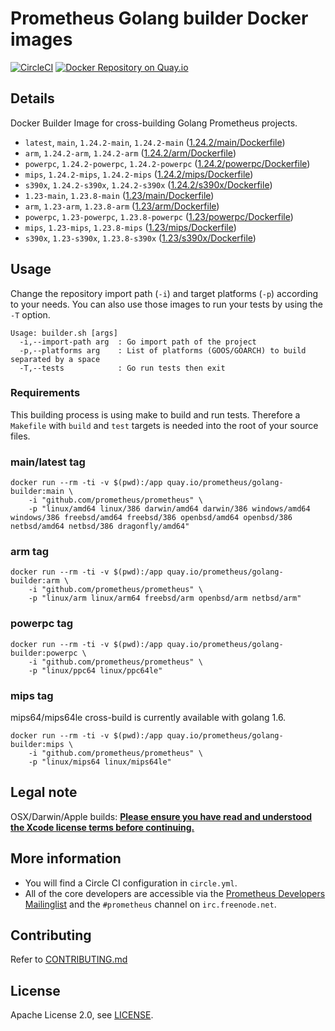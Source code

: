 # Prometheus Golang builder Docker images

[![CircleCI](https://circleci.com/gh/prometheus/golang-builder/tree/master.svg?style=shield)][circleci]
[![Docker Repository on Quay.io](https://quay.io/repository/prometheus/golang-builder/status)][quayio]

## Details

Docker Builder Image for cross-building Golang Prometheus projects.

- `latest`, `main`, `1.24.2-main`, `1.24.2-main` ([1.24.2/main/Dockerfile](1.24.2/main/Dockerfile))
- `arm`, `1.24.2-arm`, `1.24.2-arm` ([1.24.2/arm/Dockerfile](1.24.2/arm/Dockerfile))
- `powerpc`, `1.24.2-powerpc`, `1.24.2-powerpc` ([1.24.2/powerpc/Dockerfile](1.24.2/powerpc/Dockerfile))
- `mips`, `1.24.2-mips`, `1.24.2-mips` ([1.24.2/mips/Dockerfile](1.24.2/mips/Dockerfile))
- `s390x`, `1.24.2-s390x`, `1.24.2-s390x` ([1.24.2/s390x/Dockerfile](1.24.2/s390x/Dockerfile))
- `1.23-main`, `1.23.8-main` ([1.23/main/Dockerfile](1.23/main/Dockerfile))
- `arm`, `1.23-arm`, `1.23.8-arm` ([1.23/arm/Dockerfile](1.23/arm/Dockerfile))
- `powerpc`, `1.23-powerpc`, `1.23.8-powerpc` ([1.23/powerpc/Dockerfile](1.23/powerpc/Dockerfile))
- `mips`, `1.23-mips`, `1.23.8-mips` ([1.23/mips/Dockerfile](1.23/mips/Dockerfile))
- `s390x`, `1.23-s390x`, `1.23.8-s390x` ([1.23/s390x/Dockerfile](1.23/s390x/Dockerfile))

## Usage

Change the repository import path (`-i`) and target platforms (`-p`) according to your needs.
You can also use those images to run your tests by using the `-T` option.

```
Usage: builder.sh [args]
  -i,--import-path arg  : Go import path of the project
  -p,--platforms arg    : List of platforms (GOOS/GOARCH) to build separated by a space
  -T,--tests            : Go run tests then exit
```

### Requirements

This building process is using make to build and run tests.
Therefore a `Makefile` with `build` and `test` targets is needed into the root of your source files.

### main/latest tag

```
docker run --rm -ti -v $(pwd):/app quay.io/prometheus/golang-builder:main \
    -i "github.com/prometheus/prometheus" \
    -p "linux/amd64 linux/386 darwin/amd64 darwin/386 windows/amd64 windows/386 freebsd/amd64 freebsd/386 openbsd/amd64 openbsd/386 netbsd/amd64 netbsd/386 dragonfly/amd64"
```

### arm tag

```
docker run --rm -ti -v $(pwd):/app quay.io/prometheus/golang-builder:arm \
    -i "github.com/prometheus/prometheus" \
    -p "linux/arm linux/arm64 freebsd/arm openbsd/arm netbsd/arm"
```

### powerpc tag

```
docker run --rm -ti -v $(pwd):/app quay.io/prometheus/golang-builder:powerpc \
    -i "github.com/prometheus/prometheus" \
    -p "linux/ppc64 linux/ppc64le"
```

### mips tag

mips64/mips64le cross-build is currently available with golang 1.6.

```
docker run --rm -ti -v $(pwd):/app quay.io/prometheus/golang-builder:mips \
    -i "github.com/prometheus/prometheus" \
    -p "linux/mips64 linux/mips64le"
```

## Legal note

OSX/Darwin/Apple builds:
**[Please ensure you have read and understood the Xcode license
   terms before continuing.](https://www.apple.com/legal/sla/docs/xcode.pdf)**

## More information

  * You will find a Circle CI configuration in `circle.yml`.
  * All of the core developers are accessible via the [Prometheus Developers Mailinglist](https://groups.google.com/forum/?fromgroups#!forum/prometheus-developers) and the `#prometheus` channel on `irc.freenode.net`.

## Contributing

Refer to [CONTRIBUTING.md](CONTRIBUTING.md)

## License

Apache License 2.0, see [LICENSE](LICENSE).

[quayio]: https://quay.io/repository/prometheus/golang-builder
[circleci]: https://circleci.com/gh/prometheus/golang-builder

